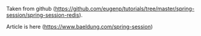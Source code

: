 Taken from github (https://github.com/eugenp/tutorials/tree/master/spring-session/spring-session-redis).

Article is here (https://www.baeldung.com/spring-session)